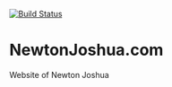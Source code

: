 [![Build Status](https://travis-ci.org/NewtonJoshua/NewtonJoshua.com.svg?branch=master)](https://travis-ci.org/NewtonJoshua/NewtonJoshua.com)

# NewtonJoshua.com
Website of Newton Joshua
